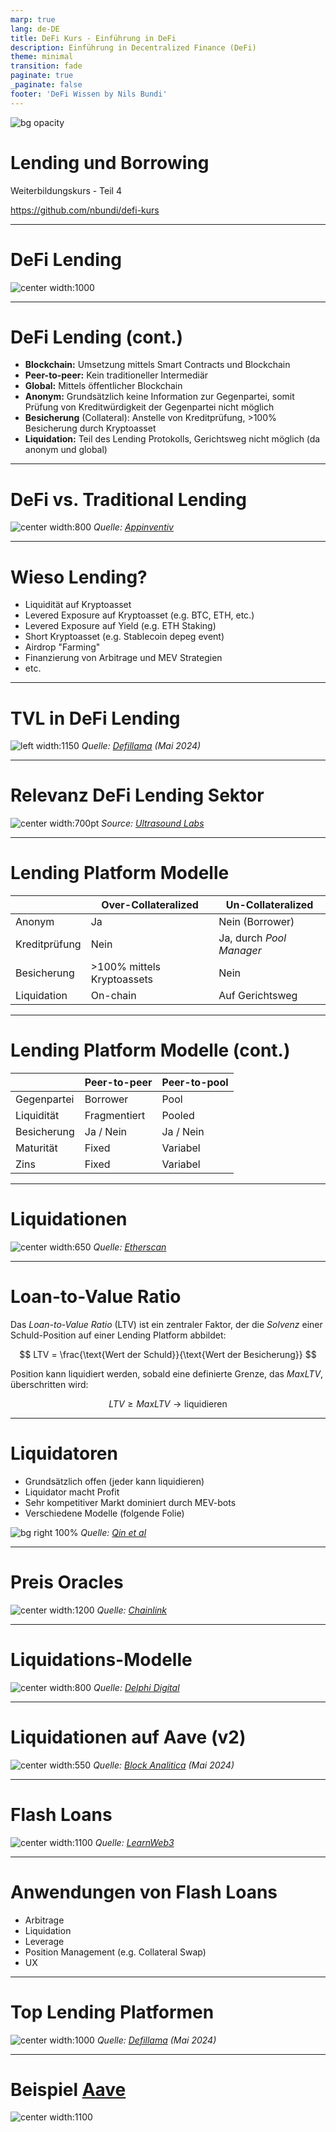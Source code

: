 ```yaml
---
marp: true
lang: de-DE
title: DeFi Kurs - Einführung in DeFi
description: Einführung in Decentralized Finance (DeFi)
theme: minimal
transition: fade
paginate: true
_paginate: false
footer: 'DeFi Wissen by Nils Bundi'
---
```


<!-- _class: lead -->

![bg opacity](./assets/gradient.jpg)

# <!--fit--> Lending und Borrowing

Weiterbildungskurs - Teil 4

https://github.com/nbundi/defi-kurs


<!-- This is presenter note. You can write down notes through HTML comment. -->

---

# DeFi Lending

![center width:1000](./assets/defi-lending.png)

---

# DeFi Lending (cont.)

- __Blockchain:__ Umsetzung mittels Smart Contracts und Blockchain
- __Peer-to-peer:__ Kein traditioneller Intermediär
- __Global:__ Mittels öffentlicher Blockchain
- __Anonym:__ Grundsätzlich keine Information zur Gegenpartei, somit Prüfung von Kreditwürdigkeit der Gegenpartei nicht möglich
- __Besicherung__ (Collateral): Anstelle von Kreditprüfung, >100% Besicherung durch Kryptoasset
- __Liquidation:__ Teil des Lending Protokolls, Gerichtsweg nicht möglich (da anonym und global)

---

# DeFi vs. Traditional Lending

![center width:800](./assets/tradfi-vs-defi-lending.png)
_Quelle: [Appinventiv](https://appinventiv.com/blog/how-defi-lending-works/)_

---

# Wieso Lending?

- Liquidität auf Kryptoasset
- Levered Exposure auf Kryptoasset (e.g. BTC, ETH, etc.)
- Levered Exposure auf Yield (e.g. ETH Staking) 
- Short Kryptoasset (e.g. Stablecoin depeg event)
- Airdrop "Farming"
- Finanzierung von Arbitrage und MEV Strategien
- etc.

---

# TVL in DeFi Lending

![left width:1150](./assets/defi-lending-tvl.png)
_Quelle: [Defillama](https://defillama.com/categories) (Mai 2024)_

---

# Relevanz DeFi Lending Sektor

![center width:700pt](./assets/defi-ecosystem-map.png)
_Source: [Ultrasound Labs](https://ultrasound-labs.github.com/defi-ecosystem-map)_

---

# Lending Platform Modelle

|    |  Over-Collateralized  | Un-Collateralized  |
| -- | --------------------- | ------------------ |
| Anonym        | Ja   | Nein (Borrower) |
| Kreditprüfung | Nein | Ja, durch _Pool Manager_ |
| Besicherung   | >100% mittels Kryptoassets | Nein | 
| Liquidation   | On-chain | Auf Gerichtsweg |

---

# Lending Platform Modelle (cont.)

|    |  Peer-to-peer  | Peer-to-pool  |
| -- | --------------------- | ------------------ |
| Gegenpartei | Borrower | Pool |
| Liquidität   | Fragmentiert | Pooled |
| Besicherung | Ja / Nein | Ja / Nein |
| Maturität | Fixed | Variabel |
| Zins | Fixed | Variabel |

---

# Liquidationen

![center width:650](./assets/defi-liquidations.png)
_Quelle: [Etherscan](https://info.etherscan.com/explanation-on-defi-liquidation/)_

---

# Loan-to-Value Ratio

Das _Loan-to-Value Ratio_ (LTV) ist ein zentraler Faktor, der die _Solvenz_ einer Schuld-Position auf einer Lending Platform abbildet:

$$
LTV = \frac{\text{Wert der Schuld}}{\text{Wert der Besicherung}}
$$

Position kann liquidiert werden, sobald eine definierte Grenze, das $MaxLTV$, überschritten wird:

$$
LTV \geq MaxLTV \rightarrow \text{liquidieren}
$$

---

# Liquidatoren

- Grundsätzlich offen (jeder kann liquidieren)
- Liquidator macht Profit
- Sehr kompetitiver Markt dominiert durch MEV-bots
- Verschiedene Modelle (folgende Folie)

![bg right 100%](./assets/defi-liquidators.png)
_Quelle: [Qin et al](https://dl.acm.org/doi/10.1145/3487552.3487811)_

---

# Preis Oracles

![center width:1200](./assets/chainlink-oracles.png)
_Quelle: [Chainlink](https://chain.link/use-cases/defi)_

---

# Liquidations-Modelle

![center width:800](./assets/defi-liquidation-models.png)
_Quelle: [Delphi Digital](https://members.delphidigital.io/reports/breaking-down-the-design-space-of-money-market-liquidations)_

---

# Liquidationen auf Aave (v2)

![center width:550](./assets/aave-liquidations.png)
_Quelle: [Block Analitica](https://aave.blockanalitica.com) (Mai 2024)_

---

# Flash Loans

![center width:1100](./assets/flash-loans.png)
_Quelle: [LearnWeb3](https://learnweb3.io/lessons/borrow-millions-without-collateral-from-aave-using-flash-loans/)_

---

# Anwendungen von Flash Loans

- Arbitrage
- Liquidation
- Leverage
- Position Management (e.g. Collateral Swap)
- UX

---

# Top Lending Platformen

![center width:1000](./assets/lending-tvl-rankings.png)
_Quelle: [Defillama](https://defillama.com) (Mai 2024)_

---

# Beispiel [Aave](https://app-aave-com.ipns.dweb.link)

![center width:1100](./assets/aave-markets.png)
